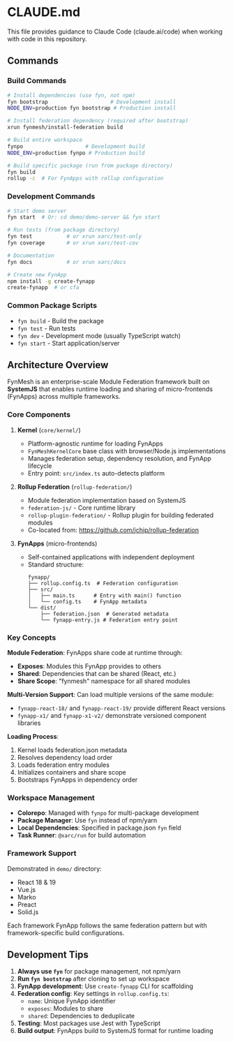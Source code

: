 # CLAUDE.md

This file provides guidance to Claude Code (claude.ai/code) when working with code in this repository.

## Commands

### Build Commands
```bash
# Install dependencies (use fyn, not npm)
fyn bootstrap                    # Development install
NODE_ENV=production fyn bootstrap # Production install

# Install federation dependency (required after bootstrap)
xrun fynmesh/install-federation build

# Build entire workspace
fynpo                    # Development build
NODE_ENV=production fynpo # Production build

# Build specific package (run from package directory)
fyn build
rollup -c  # For FynApps with rollup configuration
```

### Development Commands
```bash
# Start demo server
fyn start  # Or: cd demo/demo-server && fyn start

# Run tests (from package directory)
fyn test           # or xrun xarc/test-only
fyn coverage       # or xrun xarc/test-cov

# Documentation
fyn docs           # or xrun xarc/docs

# Create new FynApp
npm install -g create-fynapp
create-fynapp  # or cfa
```

### Common Package Scripts
- `fyn build` - Build the package
- `fyn test` - Run tests
- `fyn dev` - Development mode (usually TypeScript watch)
- `fyn start` - Start application/server

## Architecture Overview

FynMesh is an enterprise-scale Module Federation framework built on **SystemJS** that enables runtime loading and sharing of micro-frontends (FynApps) across multiple frameworks.

### Core Components

1. **Kernel** (`core/kernel/`)
   - Platform-agnostic runtime for loading FynApps
   - `FynMeshKernelCore` base class with browser/Node.js implementations
   - Manages federation setup, dependency resolution, and FynApp lifecycle
   - Entry point: `src/index.ts` auto-detects platform

2. **Rollup Federation** (`rollup-federation/`)
   - Module federation implementation based on SystemJS
   - `federation-js/` - Core runtime library
   - `rollup-plugin-federation/` - Rollup plugin for building federated modules
   - Co-located from: https://github.com/jchip/rollup-federation

3. **FynApps** (micro-frontends)
   - Self-contained applications with independent deployment
   - Standard structure:
     ```
     fynapp/
     ├── rollup.config.ts  # Federation configuration
     ├── src/
     │   ├── main.ts      # Entry with main() function
     │   └── config.ts    # FynApp metadata
     └── dist/
         ├── federation.json  # Generated metadata
         └── fynapp-entry.js # Federation entry point
     ```

### Key Concepts

**Module Federation**: FynApps share code at runtime through:
- **Exposes**: Modules this FynApp provides to others
- **Shared**: Dependencies that can be shared (React, etc.)
- **Share Scope**: "fynmesh" namespace for all shared modules

**Multi-Version Support**: Can load multiple versions of the same module:
- `fynapp-react-18/` and `fynapp-react-19/` provide different React versions
- `fynapp-x1/` and `fynapp-x1-v2/` demonstrate versioned component libraries

**Loading Process**:
1. Kernel loads federation.json metadata
2. Resolves dependency load order
3. Loads federation entry modules
4. Initializes containers and share scope
5. Bootstraps FynApps in dependency order

### Workspace Management

- **Colorepo**: Managed with `fynpo` for multi-package development
- **Package Manager**: Use `fyn` instead of npm/yarn
- **Local Dependencies**: Specified in package.json `fyn` field
- **Task Runner**: `@xarc/run` for build automation

### Framework Support

Demonstrated in `demo/` directory:
- React 18 & 19
- Vue.js
- Marko
- Preact
- Solid.js

Each framework FynApp follows the same federation pattern but with framework-specific build configurations.

## Development Tips

1. **Always use `fyn`** for package management, not npm/yarn
2. **Run `fyn bootstrap`** after cloning to set up workspace
3. **FynApp development**: Use `create-fynapp` CLI for scaffolding
4. **Federation config**: Key settings in `rollup.config.ts`:
   - `name`: Unique FynApp identifier
   - `exposes`: Modules to share
   - `shared`: Dependencies to deduplicate
5. **Testing**: Most packages use Jest with TypeScript
6. **Build output**: FynApps build to SystemJS format for runtime loading